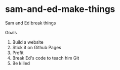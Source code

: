 # sam-and-ed-make-things
Sam and Ed break things

Goals
1. Build a website
2. Stick it on Github Pages
3. Profit
4. Break Ed's code to teach him Git
5. Be killed
